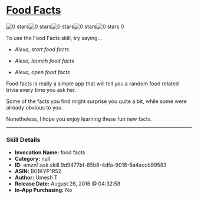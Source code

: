 # [Food Facts](http://alexa.amazon.com/#skills/amzn1.ask.skill.9d9477bf-85b8-4dfa-9018-5a4accb99583)
![0 stars](../../images/ic_star_border_black_18dp_1x.png)![0 stars](../../images/ic_star_border_black_18dp_1x.png)![0 stars](../../images/ic_star_border_black_18dp_1x.png)![0 stars](../../images/ic_star_border_black_18dp_1x.png)![0 stars](../../images/ic_star_border_black_18dp_1x.png) 0

To use the Food Facts skill, try saying...

* *Alexa, start food facts*

* *Alexa, launch food facts*

* *Alexa, open food facts*

Food facts is really a simple app that will tell you a random food related trivia every time you ask her. 

Some of the facts you find might surprise you quite a bit, while some were already obvious to you.

Nonetheless, I hope you enjoy learning these fun new facts.

***

### Skill Details

* **Invocation Name:** food facts
* **Category:** null
* **ID:** amzn1.ask.skill.9d9477bf-85b8-4dfa-9018-5a4accb99583
* **ASIN:** B01KYP1R52
* **Author:** Umesh T
* **Release Date:** August 26, 2016 @ 04:32:58
* **In-App Purchasing:** No
